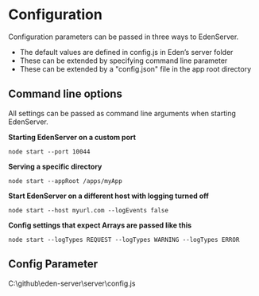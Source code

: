 Configuration
===========================================================

Configuration parameters can be passed in three ways to EdenServer. 
* The default values are defined in config.js in Eden’s server folder
* These can be extended by specifying command line parameter
* These can be extended by a "config.json" file in the app root directory

Command line options
-----------------------------------------------------------
All settings can be passed as command line arguments when starting EdenServer.

**Starting EdenServer on a custom port**

	node start --port 10044

**Serving a specific directory**

	node start --appRoot /apps/myApp

**Start EdenServer on a different host with logging turned off**

	node start --host myurl.com --logEvents false

**Config settings that expect Arrays are passed like this**

	node start --logTypes REQUEST --logTypes WARNING --logTypes ERROR

Config Parameter
-----------------------------------------------------------
<edenconfig>C:\github\eden-server\server\config.js</edenconfig>

